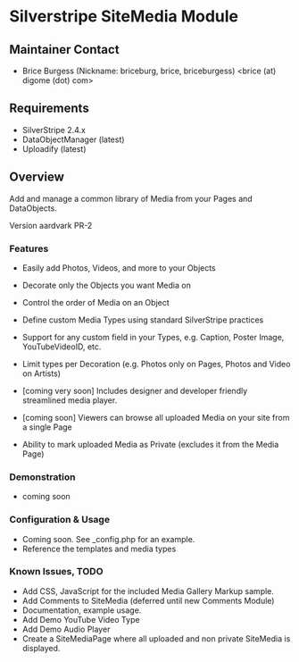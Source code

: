 # Silverstripe SiteMedia Module

## Maintainer Contact 
 * Brice Burgess (Nickname: briceburg, brice, briceburgess)
   <brice (at) digome (dot) com>
	
## Requirements
 * SilverStripe 2.4.x
 * DataObjectManager (latest)
 * Uploadify (latest)

## Overview
Add and manage a common library of Media from your Pages and DataObjects. 

Version aardvark PR-2


### Features

 * Easily add Photos, Videos, and more to your Objects
 
 * Decorate only the Objects you want Media on
 
 * Control the order of Media on an Object

 * Define custom Media Types using standard SilverStripe practices
 
 * Support for any custom field in your Types, e.g. Caption, Poster Image, YouTubeVideoID, etc.
    
 * Limit types per Decoration (e.g. Photos only on Pages, Photos and Video on Artists)
 
 * [coming very soon] Includes designer and developer friendly streamlined media player.

 * [coming soon] Viewers can browse all uploaded Media on your site from a single Page
 
 * Ability to mark uploaded Media as Private (excludes it from the Media Page)
 
 
 
### Demonstration

  * coming soon
  
	
### Configuration & Usage

 * Coming soon. See _config.php for an example.
 * Reference the templates and media types

### Known Issues, TODO
 
 * Add CSS, JavaScript for the included Media Gallery Markup sample.
 * Add Comments to SiteMedia (deferred until new Comments Module)
 * Documentation, example usage.
 * Add Demo YouTube Video Type
 * Add Demo Audio Player
 * Create a SiteMediaPage where all uploaded and non private SiteMedia is displayed.
